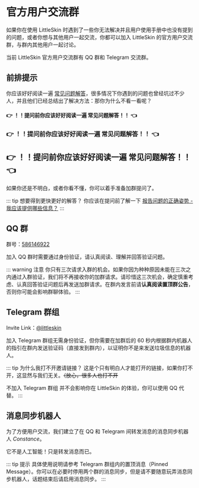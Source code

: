 # 官方用户交流群

如果你在使用 LittleSkin 时遇到了一些你无法解决并且用户使用手册中也没有提到的问题，或者你想与其他用户一起交流，你都可以加入 LittleSkin 的官方用户交流群，与群内其他用户一起讨论。

当前 LittleSkin 官方用户交流群有 QQ 群和 Telegram 交流群。

## 前排提示
你应该好好阅读一遍 [常见问题解答](/faq.html)，很多情况下你遇到的问题也曾经坑过不少人，并且他们已经总结出了解决方法：那你为什么不看一看呢？

<h4>👉 ！！提问前你应该好好阅读一遍 常见问题解答！！ 👈</h4>
<h3>👉 ！！提问前你应该好好阅读一遍 常见问题解答！！ 👈</h3>
<h2>👉 ！！提问前你应该好好阅读一遍 常见问题解答！！ 👈</h2>

如果你还是不明白，或者你看不懂，你可以着手准备加群提问了。

::: tip 想要得到更快更好的解答？
你应该在提问前了解一下 [报告问题的正确姿势 - 我应该提供哪些信息？](/how-to-report-question.html#我应该提供哪些信息？)
:::
## QQ 群

群号：[586146922](https://jq.qq.com/?_wv=1027&k=5uVljsY)

加入 QQ 群时需要通过身份验证，请认真阅读、理解并回答验证问题。

::: warning 注意
你只有三次请求入群的机会。如果你因为种种原因未能在三次之内通过入群验证，我们将不再接收你的加群请求。请珍惜这三次机会，确定慎重考虑、认真回答验证问题后再发送加群请求。在群内发言前请**认真阅读置顶群公告**，否则你可能会影响群聊体验。
:::

## Telegram 群组

Invite Link：[@littleskin](https://t.me/littleskin)

加入 Telegram 群组无需身份验证，但你需要在加群后的 60 秒内根据群内机器人的指引在群内发送验证码（直接发到群内），以证明你不是来发送垃圾信息的机器人。

::: tip 为什么我打不开邀请链接？
这是个只有明白人才能打开的链接，如果你打不开，这显然与我们无关。~~（放心，很多人也打不开~~

不加入 Telegram 群组 并不会影响你在 LittleSkin 的体验，你可以使用 QQ 代替。
:::

## 消息同步机器人
为了方便用户交流，我们建立了在 QQ 和 Telegram 间转发消息的消息同步机器人 *Constance*。

它不是人工智能！只是转发消息而已。

::: tip 提示
具体使用说明请参考 Telegram 群组内的置顶消息（Pinned Message）。你可以在必要时停用两个群的消息同步，但是请不要随意玩弄消息同步机器人，话题结束后请启用消息同步。
:::